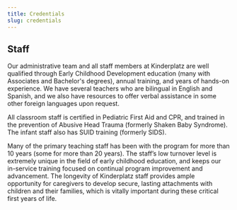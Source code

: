 ```yaml
---
title: Credentials
slug: credentials
---
```

## Staff

Our administrative team and all staff members at Kinderplatz are well qualified through Early Childhood Development education (many with Associates and Bachelor's degrees), annual training, and years of hands-on experience. We have several teachers who are bilingual in English and Spanish, and we also have resources to offer verbal assistance in some other foreign languages upon request.

All classroom staff is certified in Pediatric First Aid and CPR, and trained in the prevention of Abusive Head Trauma (formerly Shaken Baby Syndrome). The infant staff also has SUID training (formerly SIDS).

Many of the primary teaching staff has been with the program for more than 10 years (some for more than 20 years). The staff’s low turnover level is extremely unique in the field of early childhood education, and keeps our in-service training focused on continual program improvement and advancement. The longevity of Kinderplatz staff provides ample opportunity for caregivers to develop secure, lasting attachments with children and their families, which is vitally important during these critical first years of life.